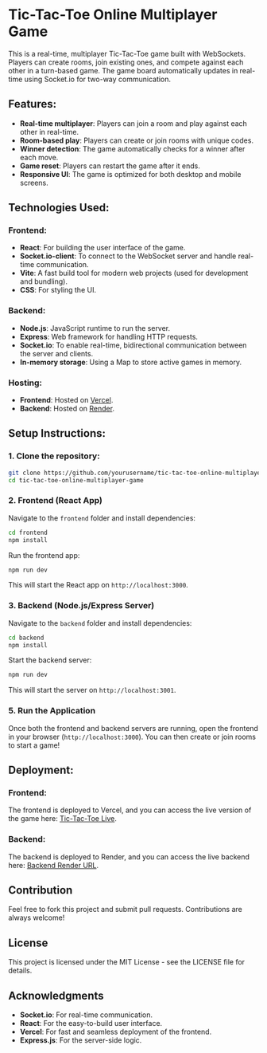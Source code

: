 
# Tic-Tac-Toe Online Multiplayer Game

This is a real-time, multiplayer Tic-Tac-Toe game built with WebSockets. Players can create rooms, join existing ones, and compete against each other in a turn-based game. The game board automatically updates in real-time using Socket.io for two-way communication.

## Features:
- **Real-time multiplayer**: Players can join a room and play against each other in real-time.
- **Room-based play**: Players can create or join rooms with unique codes.
- **Winner detection**: The game automatically checks for a winner after each move.
- **Game reset**: Players can restart the game after it ends.
- **Responsive UI**: The game is optimized for both desktop and mobile screens.

## Technologies Used:

### Frontend:
- **React**: For building the user interface of the game.
- **Socket.io-client**: To connect to the WebSocket server and handle real-time communication.
- **Vite**: A fast build tool for modern web projects (used for development and bundling).
- **CSS**: For styling the UI.

### Backend:
- **Node.js**: JavaScript runtime to run the server.
- **Express**: Web framework for handling HTTP requests.
- **Socket.io**: To enable real-time, bidirectional communication between the server and clients.
- **In-memory storage**: Using a Map to store active games in memory.

### Hosting:
- **Frontend**: Hosted on [Vercel](https://vercel.com/).
- **Backend**: Hosted on [Render](https://render.com/).

## Setup Instructions:

### 1. Clone the repository:

```bash
git clone https://github.com/yourusername/tic-tac-toe-online-multiplayer-game.git
cd tic-tac-toe-online-multiplayer-game
```

### 2. Frontend (React App)
Navigate to the `frontend` folder and install dependencies:

```bash
cd frontend
npm install
```

Run the frontend app:

```bash
npm run dev
```

This will start the React app on `http://localhost:3000`.

### 3. Backend (Node.js/Express Server)
Navigate to the `backend` folder and install dependencies:

```bash
cd backend
npm install
```

Start the backend server:

```bash
npm run dev
```

This will start the server on `http://localhost:3001`.

### 5. Run the Application
Once both the frontend and backend servers are running, open the frontend in your browser (`http://localhost:3000`). You can then create or join rooms to start a game!

## Deployment:

### Frontend:
The frontend is deployed to Vercel, and you can access the live version of the game here: [Tic-Tac-Toe Live](https://tic-tac-toe-online-multiplayer-game.vercel.app/).

### Backend:
The backend is deployed to Render, and you can access the live backend here: [Backend Render URL](https://tic-tac-toe-multiplayer-online-server.onrender.com/).

## Contribution
Feel free to fork this project and submit pull requests. Contributions are always welcome!

## License
This project is licensed under the MIT License - see the LICENSE file for details.

## Acknowledgments
- **Socket.io**: For real-time communication.
- **React**: For the easy-to-build user interface.
- **Vercel**: For fast and seamless deployment of the frontend.
- **Express.js**: For the server-side logic.
